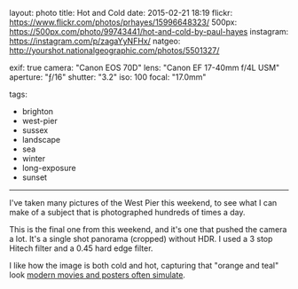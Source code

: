 layout: photo
title: Hot and Cold
date: 2015-02-21 18:19
flickr: https://www.flickr.com/photos/prhayes/15996648323/
500px: https://500px.com/photo/99743441/hot-and-cold-by-paul-hayes
instagram: https://instagram.com/p/zagaYyNFHx/
natgeo: http://yourshot.nationalgeographic.com/photos/5501327/

exif: true
camera: "Canon EOS 70D"
lens: "Canon EF 17-40mm f/4L USM"
aperture: "ƒ/16"
shutter: "3.2"
iso: 100
focal: "17.0mm"

tags:
  - brighton
  - west-pier
  - sussex
  - landscape
  - sea
  - winter
  - long-exposure
  - sunset
---

I've taken many pictures of the West Pier this weekend, to see what I can make of a subject that is photographed hundreds of times a day.

This is the final one from this weekend, and it's one that pushed the camera a lot. It's a single shot panorama (cropped) without HDR. I used a 3 stop Hitech filter and a 0.45 hard edge filter.

I like how the image is both cold and hot, capturing that "orange and teal" look [modern movies and posters often simulate](http://priceonomics.com/why-every-movie-looks-sort-of-orange-and-blue/).
